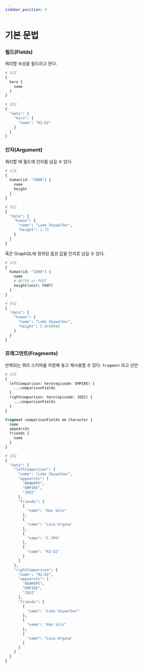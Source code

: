 ```yaml
---
sidebar_position: 4
---
```


# 기본 문법

### 필드(Fields)

쿼리할 속성을 필드라고 한다.

```graphql
# 요청
{
  hero {
    name
  }
}
```

```graphql
# 응답
{
  "data": {
    "hero": {
      "name": "R2-D2"
    }
  }
}
```

### 인자(Argument)

쿼리할 때 필드에 인자를 넘길 수 있다.

```graphql
# 요청
{
  human(id: "1000") {
    name
    height
  }
}
```

```graphql
# 응답
{
  "data": {
    "human": {
      "name": "Luke Skywalker",
      "height": 1.72
    }
  }
}
```

혹은 GraphQL에 정의된 옵션 값을 인자로 넘길 수 있다.

```graphql
# 요청
{
  human(id: "1000") {
    name
    # METER or FOOT
    height(unit: FOOT)
  }
}
```

```graphql
# 응답
{
  "data": {
    "human": {
      "name": "Luke Skywalker",
      "height": 5.6430448
    }
  }
}
```

### 프래그먼트(Fragments)

반복되는 쿼리 스키마를 저장해 놓고 재사용할 수 있다. `fragment` 라고 선언

```graphql
# 요청
{
  leftComparison: hero(episode: EMPIRE) {
    ...comparisonFields
  }
  rightComparison: hero(episode: JEDI) {
    ...comparisonFields
  }
}

fragment comparisonFields on Character {
  name
  appearsIn
  friends {
    name
  }
}
```

```graphql
# 응답
{
  "data": {
    "leftComparison": {
      "name": "Luke Skywalker",
      "appearsIn": [
        "NEWHOPE",
        "EMPIRE",
        "JEDI"
      ],
      "friends": [
        {
          "name": "Han Solo"
        },
        {
          "name": "Leia Organa"
        },
        {
          "name": "C-3PO"
        },
        {
          "name": "R2-D2"
        }
      ]
    },
    "rightComparison": {
      "name": "R2-D2",
      "appearsIn": [
        "NEWHOPE",
        "EMPIRE",
        "JEDI"
      ],
      "friends": [
        {
          "name": "Luke Skywalker"
        },
        {
          "name": "Han Solo"
        },
        {
          "name": "Leia Organa"
        }
      ]
    }
  }
}
```